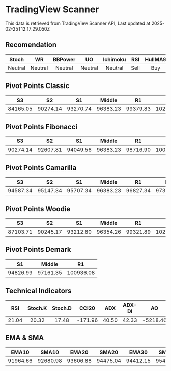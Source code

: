 # TradingView Scanner
This data is retrieved from TradingView Scanner API, Last updated at 2025-02-25T12:17:29.050Z

## Recomendation
| Stoch | WR | BBPower | UO | Ichimoku | RSI | HullMA9 |
| :---: | :---: | :---: | :---: | :---: | :---: | :---: |
| Neutral | Neutral | Neutral | Neutral | Neutral | Sell | Buy |

## Pivot Points Classic
| S3 | S2 | S1 | Middle | R1 | R2 | R3 |
| :---: | :---: | :---: | :---: | :---: | :---: | :---: |
| 84165.05 | 90274.14 | 93270.74 | 96383.23 | 99379.83 | 102492.32 | 108601.41 |

## Pivot Points Fibonacci
| S3 | S2 | S1 | Middle | R1 | R2 | R3 |
| :---: | :---: | :---: | :---: | :---: | :---: | :---: |
| 90274.14 | 92607.81 | 94049.56 | 96383.23 | 98716.90 | 100158.65 | 102492.32 |

## Pivot Points Camarilla
| S3 | S2 | S1 | Middle | R1 | R2 | R3 |
| :---: | :---: | :---: | :---: | :---: | :---: | :---: |
| 94587.34 | 95147.34 | 95707.34 | 96383.23 | 96827.34 | 97387.34 | 97947.34 |

## Pivot Points Woodie
| S3 | S2 | S1 | Middle | R1 | R2 | R3 |
| :---: | :---: | :---: | :---: | :---: | :---: | :---: |
| 87103.71 | 90245.17 | 93212.80 | 96354.26 | 99321.89 | 102463.35 | 105430.98 |

## Pivot Points Demark
| S1 | Middle | R1 |
| :---: | :---: | :---: |
| 94826.99 | 97161.35 | 100936.08 |

## Technical Indicators
| RSI | Stoch.K | Stoch.D | CCI20 | ADX | ADX-DI | AO | Mom | MACD | MACD | W.R | HullMA9 |
| :---: | :---: | :---: | :---: | :---: | :---: | :---: | :---: | :---: | :---: | :---: | :---: |
| 21.04 | 20.32 | 17.48 | -171.96 | 40.50 | 42.33 | -5218.46 | -7094.78 | -1734.63 | -1007.06 | -76.27 | 88303.53 |

## EMA & SMA
| EMA10 | SMA10 | EMA20 | SMA20 | EMA30 | SMA30 | EMA50 | SMA50 | EMA100 | SMA100 | EMA200 | SMA200 |
| :---: | :---: | :---: | :---: | :---: | :---: | :---: | :---: | :---: | :---: | :---: | :---: |
| 91964.66 | 92680.98 | 93606.88 | 94475.04 | 94412.15 | 95443.22 | 95223.98 | 95664.98 | 96293.13 | 96286.73 | 97417.61 | 98678.57 |